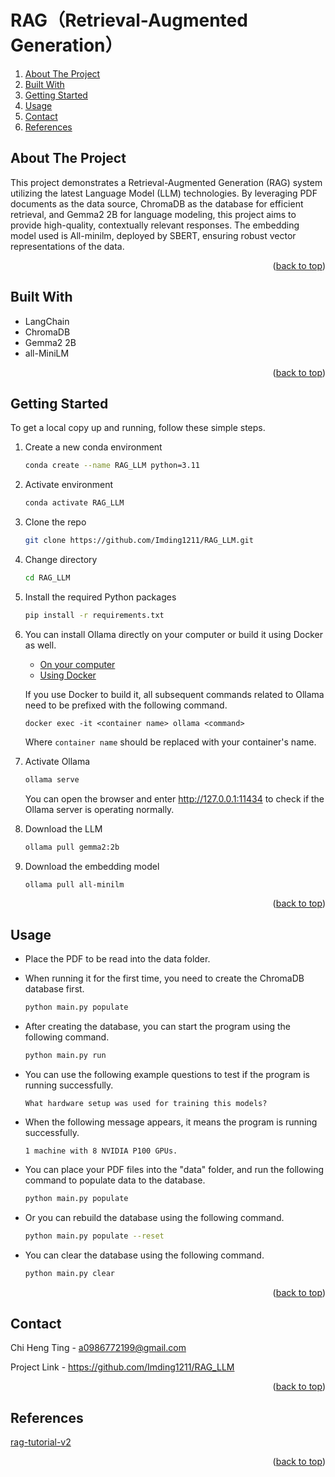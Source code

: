 <a id="readme-top"></a>
# RAG（Retrieval-Augmented Generation）


<ol>
  <li><a href="#about-the-project">About The Project</a></li>
  <li><a href="#built-with">Built With</a></li>
  <li><a href="#getting-started">Getting Started</a></li>
  <li><a href="#usage">Usage</a></li>
  <li><a href="#contact">Contact</a></li>
  <li><a href="#references">References</a></li>
</ol>

## About The Project

This project demonstrates a Retrieval-Augmented Generation (RAG) system utilizing the latest Language Model (LLM) technologies. By leveraging PDF documents as the data source, ChromaDB as the database for efficient retrieval, and Gemma2 2B for language modeling, this project aims to provide high-quality, contextually relevant responses. The embedding model used is All-minilm, deployed by SBERT, ensuring robust vector representations of the data.

<p align="right">(<a href="#readme-top">back to top</a>)</p>

## Built With

* LangChain
* ChromaDB
* Gemma2 2B
* all-MiniLM
  
<p align="right">(<a href="#readme-top">back to top</a>)</p>

## Getting Started

To get a local copy up and running, follow these simple steps.

1. Create a new conda environment
   ```sh
   conda create --name RAG_LLM python=3.11
   ```
   
2. Activate environment
   ```sh
   conda activate RAG_LLM
   ```

3. Clone the repo
   ```sh
   git clone https://github.com/Imding1211/RAG_LLM.git
   ```
   
4. Change directory
   ```sh
   cd RAG_LLM
   ```
   
5. Install the required Python packages
   ```sh
   pip install -r requirements.txt
   ```
   
6. You can install Ollama directly on your computer or build it using Docker as well.
   * [On your computer](https://ollama.com/download)
   * [Using Docker](https://hub.docker.com/r/ollama/ollama)

   If you use Docker to build it, all subsequent commands related to Ollama need to be prefixed with the following command.
   ```
   docker exec -it <container name> ollama <command>
   ```
   Where `container name` should be replaced with your container's name.

7. Activate Ollama
   ```sh
   ollama serve
   ```
   You can open the browser and enter http://127.0.0.1:11434 to check if the Ollama server is operating normally.

8. Download the LLM
   ```sh
   ollama pull gemma2:2b
   ```

9. Download the embedding model
   ```sh
   ollama pull all-minilm
   ```

<p align="right">(<a href="#readme-top">back to top</a>)</p>

## Usage

* Place the PDF to be read into the data folder.

* When running it for the first time, you need to create the ChromaDB database first.
   ```sh
   python main.py populate
   ```

* After creating the database, you can start the program using the following command.
   ```sh
   python main.py run
   ```

* You can use the following example questions to test if the program is running successfully.
   ```
   What hardware setup was used for training this models?
   ```
   
* When the following message appears, it means the program is running successfully.
   ```
   1 machine with 8 NVIDIA P100 GPUs.
   ```
   
* You can place your PDF files into the "data" folder, and run the following command to populate data to the database.
   ```sh
   python main.py populate
   ```

* Or you can rebuild the database using the following command.
   ```sh
   python main.py populate --reset
  ```

* You can clear the database using the following command.
   ```sh
   python main.py clear
  ```
   
<p align="right">(<a href="#readme-top">back to top</a>)</p>

## Contact

Chi Heng Ting - a0986772199@gmail.com

Project Link - https://github.com/Imding1211/RAG_LLM

<p align="right">(<a href="#readme-top">back to top</a>)</p>

## References

[rag-tutorial-v2](https://github.com/pixegami/rag-tutorial-v2)

<p align="right">(<a href="#readme-top">back to top</a>)</p>
